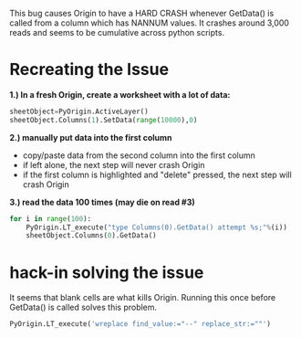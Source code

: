 This bug causes Origin to have a HARD CRASH whenever GetData() is called from a column which has NANNUM values. It crashes around 3,000 reads and seems to be cumulative across python scripts.

# Recreating the Issue
**1.) In a fresh Origin, create a worksheet with a lot of data:**
```python
sheetObject=PyOrigin.ActiveLayer()
sheetObject.Columns(1).SetData(range(10000),0)
```

**2.) manually put data into the first column**
* copy/paste data from the second column into the first column
* if left alone, the next step will never crash Origin
* if the first column is highlighted and "delete" pressed, the next step will crash Origin

**3.) read the data 100 times (may die on read #3)**
```python
for i in range(100):
    PyOrigin.LT_execute("type Columns(0).GetData() attempt %s;"%(i))
    sheetObject.Columns(0).GetData()
```

# hack-in solving the issue
It seems that blank cells are what kills Origin. Running this once before GetData() is called solves this problem.
```python
PyOrigin.LT_execute('wreplace find_value:="--" replace_str:=""')
```
